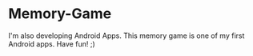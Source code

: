 # Memory-Game
I'm also developing Android Apps. This memory game is one of my first Android apps. Have fun! ;)
